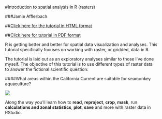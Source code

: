#Introduction to spatial analysis in R (rasters)

###Jamie Afflerbach

##[Click here for the tutorial in HTML format](http://jafflerbach.github.io/spatial-analysis-R/intro_spatial_data_R.html)

##[Click here for tutorial in PDF format](https://github.com/jafflerbach/spatial-analysis-R/blob/master/intro_spatial_data_R.pdf)

R is getting better and better for spatial data visualization and analyses. This tutorial specifically focuses on working with raster, or gridded, data in R.

The tutorial is laid out as an exploratory analyses similar to those I've done myself. The objective of this tutorial is to use different types of raster data to answer the fictional scientific question:

####What areas within the California Current are suitable for seamonkey aquaculture?

![](./images/seamonkeys.png)

Along the way you'll learn how to **read**, **reproject**, **crop**, **mask**, run **calculations and zonal statistics**, **plot**, **save** and more with raster data in RStudio.






